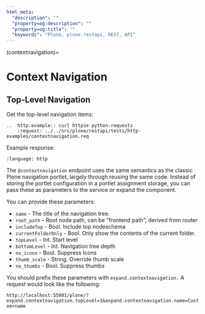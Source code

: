 ```yaml
---
html_meta:
  "description": ""
  "property=og:description": ""
  "property=og:title": ""
  "keywords": "Plone, plone.restapi, REST, API"
---
```


(contextnavigation)=

# Context Navigation


## Top-Level Navigation

Get the top-level navigation items:

```{eval-rst}
..  http:example:: curl httpie python-requests
    :request: ../../src/plone/restapi/tests/http-examples/contextnavigation.req
```

Example response:

```{literalinclude} ../../src/plone/restapi/tests/http-examples/contextnavigation.resp
:language: http
```

The `@contextnavigation` endpoint uses the same semantics as the classic Plone navigation portlet, largely through reusing the same code.
Instead of storing the portlet configuration in a portlet assignment storage, you can pass these as
parameters to the service or expand the component.

You can provide these parameters:

- `name` - The title of the navigation tree.
- `root_path` - Root node path, can be "frontend path", derived from router
- `includeTop` - Bool. Include top nodeschema
- `currentFolderOnly` - Bool. Only show the contents of the current folder.
- `topLevel` - Int. Start level
- `bottomLevel` - Int. Navigation tree depth
- `no_icons` - Bool. Suppress Icons
- `thumb_scale` - String. Override thumb scale
- `no_thumbs` - Bool. Suppress thumbs

You should prefix these parameters with `expand.contextnavigation.`
A request would look like the following:

`http://localhost:55001/plone/?expand.contextnavigation.topLevel=1&expand.contextnavigation.name=Custom+name`
